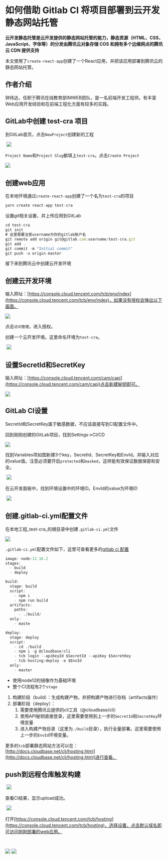 # 如何借助 Gitlab CI 将项目部署到云开发静态网站托管

**云开发静态托管是云开发提供的静态网站托管的能力，静态资源（HTML、CSS、JavaScript、字体等）的分发由腾讯云对象存储 COS 和拥有多个边缘网点的腾讯云 CDN 提供支持**

本文使用了`create-react-app`创建了一个React应用，并把该应用部署到腾讯云的静态网站托管。

## **作者介绍**

钟炜达，任职于腾讯在线教育部IMWEB团队，是一名前端开发工程师。有丰富Web应用开发经验和在前端工程化方面有较多的实践。

## **GitLab中创建 test-cra 项目**

到GitLab首页，点击`NewProject`创建新的工程

​
![](https://postimg.aliavv.com/picgo/20200427103933.png)

`Project Name`和`Project Slug`都填上`test-cra`，点击`Create Project`

​![](https://postimg.aliavv.com/picgo/20200427103933.png)


## **创建web应用**

在本地环境通过`create-react-app`创建了一个名为`test-cra`的项目

```js
yarn create react-app test-cra
```

设置git相关设置，并上传应用到GitLab

```js
cd test-cra
git init
# 这里需要注意username为你的gitlab账户名
git remote add origin git@gitlab.com:username/test-cra.git
git add .
git commit -m "Initial commit"
git push -u origin master
```

接下来到腾讯云中创建云开发环境

## **创建云开发环境**

输入网址：[https://console.cloud.tencent.com/tcb/env/index](https://console.cloud.tencent.com/tcb/env/index)，如果没有授权会弹出以下画面。

![](https://postimg.aliavv.com/picgo/20200427103933.png)

点击`访问管理`，进入授权。

创建一个云开发环境。这里命名环境为`test-cra`。

​
![](https://postimg.aliavv.com/picgo/20200427104148.png)


## **设置SecretId和SecretKey**

输入网址：[https://console.cloud.tencent.com/cam/capi](https://console.cloud.tencent.com/cam/capi)点击新建秘钥即可。

![](https://postimg.aliavv.com/picgo/20200427104240.jpg)


## **GitLab CI设置**

SecretId和SecretKey属于敏感数据，不应该直接写到CI配置文件中。

回到刚刚创建的GitLab项目，找到Settings->CI/CD

![](https://postimg.aliavv.com/picgo/20200427104258.jpg)


找到Variables项如图新建3个key，SecretId、SecretKey和EnvId。并输入对应的value值。注意必须要开启`protected`和`masked`，这样能有效保证数据保密和安全。

​
![](https://postimg.aliavv.com/picgo/20200427104315.jpg)


在云开发面板中，找到环境设置中的环境ID。EnvId的value为环境ID

​
![](https://postimg.aliavv.com/picgo/20200427104636.png)

## **创建.gitlab-ci.yml配置文件**

在本地工程_test-cra_的根目录中创建`.gitlab-ci.yml`文件

![](https://postimg.aliavv.com/picgo/20200427104647.png)


`.gitlab-ci.yml`配置文件如下，这里可查看更多的[gitlab ci 配置](https://gitlab.com/help/ci/yaml/README)

```js
image: node:12.16.2
stages:
  - build
  - deploy

build:
  stage: build
  script:
    - npm i
    - npm run build
  artifacts:
    paths:
      - ./build/
  only:
    - maste

deploy:
  stage: deploy
  script:
    - cd ./build
    - npm i -g @cloudbase/cli
    - tcb login --apiKeyId $SecretId --apiKey $SecretKey
    - tcb hosting:deploy -e $EnvId
  only:
    - master
```

- 使用node12的镜像作为基础环境
- 整个CI流程有2个`stage`
1. 构建阶段（build）：生成构建产物，并把构建产物进行存档（artifacts操作）
2. 部署阶段（deploy）：
    1. 需要使用腾讯云提供的cli工具（@cloudbase/cli）
    2. 使用API秘钥直接登录，这里需要使用到上一步的`SecretId`和`SecretKey`环境变量
    3. 进入构建产物目录（这里为`./build`目录），执行全量部署。这里需要使用上一步的`EnvId`环境变量。

更多的`tcb`部署静态网站方法可以在：[http://docs.cloudbase.net/cli/hosting.html](http://docs.cloudbase.net/cli/hosting.html)进行查看。

## **push到远程仓库触发构建**

​
![](https://postimg.aliavv.com/picgo/20200427104701.png)


查看CI结果，显示upload成功。

​
![](https://postimg.aliavv.com/picgo/20200427104717.png)


打开[https://console.cloud.tencent.com/tcb/hosting](https://console.cloud.tencent.com/tcb/hosting)，选择设置，点击默认域名即可访问刚刚部署的web应用。

​

![](https://postimg.aliavv.com/picgo/20200427104727.png)
​
![](https://postimg.aliavv.com/picgo/20200427104733.png)